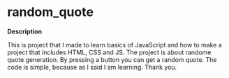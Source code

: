 # random_quote

**Description**

This is project that I made to learn basics of JavaScript and how to make a project that includes HTML, CSS and JS. The project is about randome quote generation. By pressing a button you can get a random quote. The code is simple, because as I said I am learning.
Thank you. 
